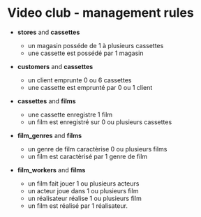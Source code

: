 Video club - management rules
========

- **stores** and **cassettes**
    - un magasin posséde de 1 à plusieurs cassettes
    - une cassette est possédé par 1 magasin

- **customers** and **cassettes**
    - un client emprunte 0 ou 6 cassettes
    - une cassette est emprunté par 0 ou 1 client

- **cassettes** and **films**
    - une cassette enregistre 1 film
    - un film est enregistré sur 0 ou plusieurs cassettes

- **film_genres** and **films**
    - un genre de film caractèrise 0 ou plusieurs films
    - un film est caractèrisé par 1 genre de film

- **film_workers** and **films**
    - un film fait jouer 1 ou plusieurs acteurs
    - un acteur joue dans 1 ou plusieurs film
    - un réalisateur réalise 1 ou plusieurs film
    - un film est réalisé par 1 réalisateur.
